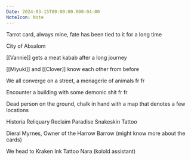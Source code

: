 ```yaml
---
Date: 2024-03-15T00:00:00.000-04:00
NoteIcon: Note
---
```

Tarrot card, always mine, fate has been tied to it for a long time

City of Absalom

[[Vannie]] gets a meat kabab after a long journey

[[Miyuki]] and [[Clover]] know each other from before

We all converge on a street, a menagerie of animals fr fr

Encounter a building with some demonic shit fr fr

Dead person on the ground, chalk in hand with a map that denotes a few locations

Historia Reliquary
Reclaim Paradise
Snakeskin Tattoo

Dieral Myrnes, Owner of the Harrow Barrow (might know more about the cards)

We head to Kraken Ink Tattoo
Nara (kolold assistant)
